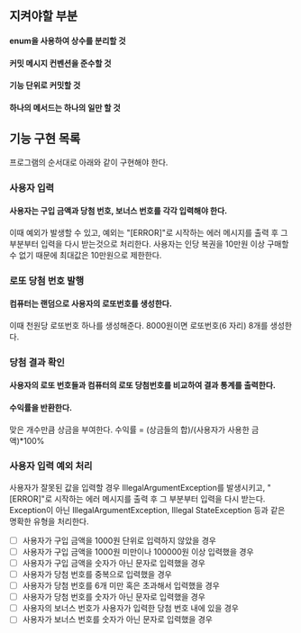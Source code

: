 ## 지켜야할 부분
#### enum을 사용하여 상수를 분리할 것
#### 커밋 메시지 컨벤션을 준수할 것
#### 기능 단위로 커밋할 것
#### 하나의 메서드는 하나의 일만 할 것

## 기능 구현 목록
프로그램의 순서대로 아래와 같이 구현해야 한다.

### 사용자 입력
#### 사용자는 구입 금액과 당첨 번호, 보너스 번호를 각각 입력해야 한다.
이때 예외가 발생할 수 있고, 예외는 "[ERROR]"로 시작하는 에러 메시지를 출력 후 그 부분부터 입력을 다시 받는것으로 처리한다.
사용자는 인당 복권을 10만원 이상 구매할 수 없기 때문에 최대값은 10만원으로 제한한다.
### 로또 당첨 번호 발행
#### 컴퓨터는 랜덤으로 사용자의 로또번호를 생성한다.
이때 천원당 로또번호 하나를 생성해준다. 8000원이면 로또번호(6 자리) 8개를 생성한다.
### 당첨 결과 확인
#### 사용자의 로또 번호들과 컴퓨터의 로또 당첨번호를 비교하여 결과 통계를 출력한다.

#### 수익률을 반환한다.
맞은 개수만큼 상금을 부여한다. 수익률 = (상금들의 합)/(사용자가 사용한 금액)*100%
### 사용자 입력 예외 처리
사용자가 잘못된 값을 입력할 경우 IllegalArgumentException를 발생시키고, "[ERROR]"로 시작하는 에러 메시지를 출력 후 그 부분부터 입력을 다시 받는다.
Exception이 아닌 IllegalArgumentException, Illegal StateException 등과 같은 명확한 유형을 처리한다.

-[ ] 사용자가 구입 금액을 1000원 단위로 입력하지 않았을 경우
- [ ] 사용자가 구입 금액을 1000원 미만이나 100000원 이상 입력했을 경우
- [ ] 사용자가 구입 금액을 숫자가 아닌 문자로 입력했을 경우
- [ ] 사용자가 당첨 번호를 중복으로 입력했을 경우
- [ ] 사용자가 당첨 번호를 6개 미만 혹은 초과해서 입력했을 경우
- [ ] 사용자가 당첨 번호를 숫자가 아닌 문자로 입력했을 경우
- [ ] 사용자의 보너스 번호가 사용자가 입력한 당첨 번호 내에 있을 경우
- [ ] 사용자가 보너스 번호를 숫자가 아닌 문자로 입력했을 경우
